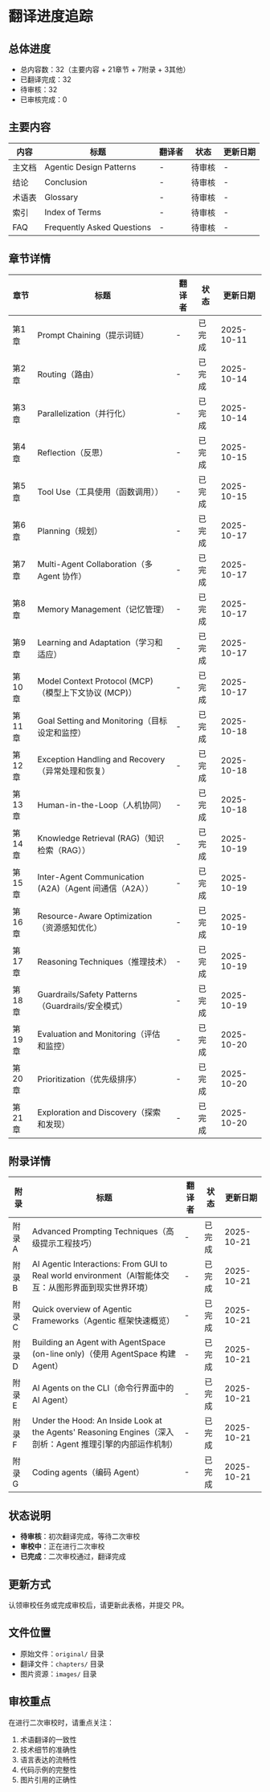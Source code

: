 # 翻译进度追踪

## 总体进度

- 总内容数：32（主要内容 + 21章节 + 7附录 + 3其他）
- 已翻译完成：32
- 待审核：32
- 已审核完成：0

## 主要内容

| 内容 | 标题 | 翻译者 | 状态 | 更新日期 |
|------|------|--------|------|----------|
| 主文档 | Agentic Design Patterns | - | 待审核 | - |
| 结论 | Conclusion | - | 待审核 | - |
| 术语表 | Glossary | - | 待审核 | - |
| 索引 | Index of Terms | - | 待审核 | - |
| FAQ | Frequently Asked Questions | - | 待审核 | - |

## 章节详情

| 章节 | 标题 | 翻译者 | 状态 | 更新日期 |
|------|------|--------|------|----------|
| 第1章 | Prompt Chaining（提示词链） | - | 已完成 | 2025-10-11 |
| 第2章 | Routing（路由） | - | 已完成 | 2025-10-14 |
| 第3章 | Parallelization（并行化） | - | 已完成 | 2025-10-14 |
| 第4章 | Reflection（反思） | - | 已完成 | 2025-10-15 |
| 第5章 | Tool Use（工具使用（函数调用）） | - | 已完成 | 2025-10-15 |
| 第6章 | Planning（规划） | - | 已完成 | 2025-10-17 |
| 第7章 | Multi-Agent Collaboration（多 Agent 协作）| - | 已完成 | 2025-10-17 |
| 第8章 | Memory Management（记忆管理） | - | 已完成 | 2025-10-17 |
| 第9章 | Learning and Adaptation（学习和适应） | - | 已完成 | 2025-10-17 |
| 第10章 | Model Context Protocol (MCP)（模型上下文协议 (MCP)） | - | 已完成 | 2025-10-17 |
| 第11章 | Goal Setting and Monitoring（目标设定和监控） | - | 已完成 | 2025-10-18 |
| 第12章 | Exception Handling and Recovery（异常处理和恢复） | - | 已完成 | 2025-10-18 |
| 第13章 | Human-in-the-Loop（人机协同） | - | 已完成 | 2025-10-18 |
| 第14章 | Knowledge Retrieval (RAG)（知识检索（RAG）） | - | 已完成 | 2025-10-19 |
| 第15章 | Inter-Agent Communication (A2A)（Agent 间通信（A2A）） | - | 已完成 | 2025-10-19 |
| 第16章 | Resource-Aware Optimization（资源感知优化） | - | 已完成 | 2025-10-19 |
| 第17章 | Reasoning Techniques（推理技术） | - | 已完成 | 2025-10-19 |
| 第18章 | Guardrails/Safety Patterns（Guardrails/安全模式） | - | 已完成 | 2025-10-19 |
| 第19章 | Evaluation and Monitoring（评估和监控） | - | 已完成 | 2025-10-20 |
| 第20章 | Prioritization（优先级排序） | - | 已完成 | 2025-10-20 |
| 第21章 | Exploration and Discovery（探索和发现） | - | 已完成 | 2025-10-20 |

## 附录详情

| 附录 | 标题 | 翻译者 | 状态 | 更新日期 |
|------|------|--------|------|----------|
| 附录A | Advanced Prompting Techniques（高级提示工程技巧） | - | 已完成 | 2025-10-21 |
| 附录B | AI Agentic Interactions: From GUI to Real world environment（AI智能体交互：从图形界面到现实世界环境） | - | 已完成 | 2025-10-21 |
| 附录C | Quick overview of Agentic Frameworks（Agentic 框架快速概览） | - | 已完成 | 2025-10-21 |
| 附录D | Building an Agent with AgentSpace (on-line only)（使用 AgentSpace 构建 Agent） | - | 已完成 | 2025-10-21 |
| 附录E | AI Agents on the CLI（命令行界面中的 AI Agent） | - | 已完成 | 2025-10-21 |
| 附录F | Under the Hood: An Inside Look at the Agents' Reasoning Engines（深入剖析：Agent 推理引擎的内部运作机制） | - | 已完成 | 2025-10-21 |
| 附录G | Coding agents（编码 Agent） | - | 已完成 | 2025-10-21 |

## 状态说明

- **待审核**：初次翻译完成，等待二次审校
- **审校中**：正在进行二次审校
- **已完成**：二次审校通过，翻译完成

## 更新方式

认领审校任务或完成审校后，请更新此表格，并提交 PR。

## 文件位置

- 原始文件：`original/` 目录
- 翻译文件：`chapters/` 目录
- 图片资源：`images/` 目录

## 审校重点

在进行二次审校时，请重点关注：
1. 术语翻译的一致性
2. 技术细节的准确性
3. 语言表达的流畅性
4. 代码示例的完整性
5. 图片引用的正确性
